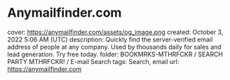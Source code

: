 # Anymailfinder.com

cover: https://anymailfinder.com/assets/og_image.png
created: October 3, 2022 5:06 AM (UTC)
description: Quickly find the server-verified email address of people at any company. Used by thousands daily for sales and lead generation. Try free today.
folder: BOOKMRKS-MTHRFCKR / SEARCH PARTY MTHRFCKR! / E-mail Search
tags: Search, email
url: https://anymailfinder.com